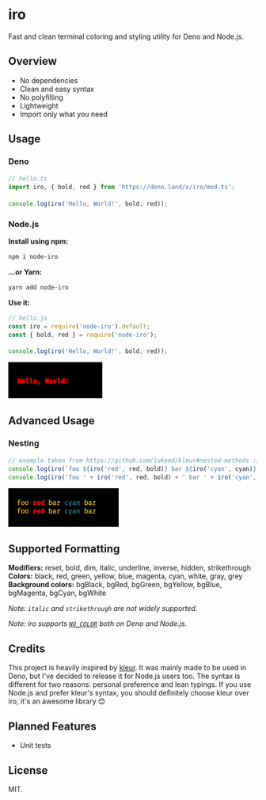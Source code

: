 # iro

Fast and clean terminal coloring and styling utility for Deno and Node.js.

## Overview

- No dependencies
- Clean and easy syntax
- No polyfilling
- Lightweight
- Import only what you need

## Usage

### Deno

```ts
// hello.ts
import iro, { bold, red } from 'https://deno.land/x/iro/mod.ts';

console.log(iro('Hello, World!', bold, red));
```

### Node.js

**Install using npm:**

```sh
npm i node-iro
```

**...or Yarn:**

```sh
yarn add node-iro
```

**Use it:**

```js
// hello.js
const iro = require('node-iro').default;
const { bold, red } = require('node-iro');

console.log(iro('Hello, World!', bold, red));
```

![Example](.github/assets/01.png)

## Advanced Usage

### Nesting

```js
// example taken from https://github.com/lukeed/kleur#nested-methods :)
console.log(iro(`foo ${iro('red', red, bold)} bar ${iro('cyan', cyan)} baz`, yellow));
console.log(iro('foo ' + iro('red', red, bold) + ' bar ' + iro('cyan', cyan) + ' baz', yellow));
```

![Example](.github/assets/02.png)

## Supported Formatting

**Modifiers:** reset, bold, dim, italic, underline, inverse, hidden, strikethrough<br>
**Colors:** black, red, green, yellow, blue, magenta, cyan, white, gray, grey<br>
**Background colors:** bgBlack, bgRed, bgGreen, bgYellow, bgBlue, bgMagenta, bgCyan, bgWhite

*Note: `italic` and `strikethrough` are not widely supported.*

*Note: iro supports [`NO_COLOR`](https://no-color.org/) both on Deno and Node.js.*

## Credits

This project is heavily inspired by [kleur](https://github.com/lukeed/kleur). It was mainly made to be used in Deno, but I've decided to release it for Node.js users too. The syntax is different for two reasons: personal preference and lean typings. If you use Node.js and prefer kleur's syntax, you should definitely choose kleur over iro, it's an awesome library 😊

## Planned Features

- Unit tests

## License

MIT.
